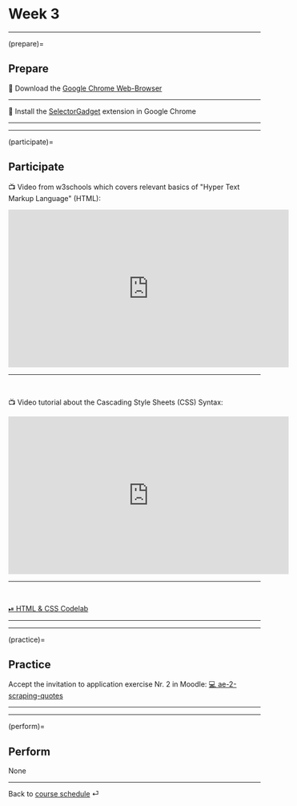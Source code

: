 # Week 3


---

(prepare)=
## Prepare



💾 Download the [Google Chrome Web-Browser](https://www.google.com/intl/de_de/chrome/)


---


💾 Install the [SelectorGadget](https://chrome.google.com/webstore/detail/selectorgadget/mhjhnkcfbdhnjickkkdbjoemdmbfginb) extension in Google Chrome


---

---

(participate)=
## Participate


📺  Video from w3schools which covers relevant basics of "Hyper Text Markup Language" (HTML): 

<iframe width="560" height="315" src="https://www.youtube-nocookie.com/embed/ewZ_YWbIWXI" title="YouTube video player" frameborder="0" allow="accelerometer; autoplay; clipboard-write; encrypted-media; gyroscope; picture-in-picture" allowfullscreen></iframe>

<br>

---

<br>

📺  Video tutorial about the Cascading Style Sheets (CSS) Syntax:  

<iframe width="560" height="315" src="https://www.youtube-nocookie.com/embed/QqmCs2UTS8s" title="YouTube video player" frameborder="0" allow="accelerometer; autoplay; clipboard-write; encrypted-media; gyroscope; picture-in-picture" allowfullscreen></iframe>


<br>

---

<br>


[⏯ HTML & CSS Codelab](https://kirenz.github.io/codelabs/codelabs/webscraping/#0)



---

---

(practice)=
## Practice


Accept the invitation to application exercise Nr. 2 in Moodle: [💻 ae-2-scraping-quotes](https://e-learning.hdm-stuttgart.de/moodle/mod/page/view.php?id=262131)

---

---

(perform)=
## Perform

None


---

Back to [course schedule](../docs/course-schedule.md) ⏎
